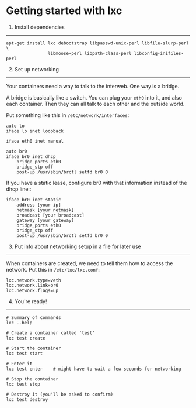 Getting started with lxc
========================

1. Install dependencies
-----------------------

    apt-get install lxc debootstrap libpasswd-unix-perl libfile-slurp-perl \
                    libmoose-perl libpath-class-perl libconfig-inifiles-perl

2. Set up networking
--------------------

Your containers need a way to talk to the interweb. One way is a bridge.

A bridge is basically like a switch. You can plug your ``eth0`` into it, and
also each container. Then they can all talk to each other and the outside
world.

Put something like this in ``/etc/network/interfaces``:

    auto lo
    iface lo inet loopback

    iface eth0 inet manual

    auto br0
    iface br0 inet dhcp
        bridge_ports eth0
        bridge_stp off
        post-up /usr/sbin/brctl setfd br0 0

If you have a static lease, configure br0 with that information instead of the
dhcp line::

    iface br0 inet static
        address [your ip]
        netmask [your netmask]
        broadcast [your broadcast]
        gateway [your gateway]
        bridge_ports eth0
        bridge_stp off
        post-up /usr/sbin/brctl setfd br0 0

3. Put info about networking setup in a file for later use
----------------------------------------------------------

When containers are created, we need to tell them how to access the network.
Put this in ``/etc/lxc/lxc.conf``:

    lxc.network.type=veth
    lxc.network.link=br0
    lxc.network.flags=up

4. You're ready!
----------------

    # Summary of commands
    lxc --help

    # Create a container called 'test'
    lxc test create

    # Start the container
    lxc test start

    # Enter it
    lxc test enter    # might have to wait a few seconds for networking

    # Stop the container
    lxc test stop

    # Destroy it (you'll be asked to confirm)
    lxc test destroy
